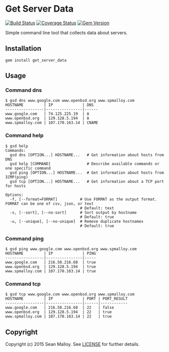 Get Server Data
===============
[![Build Status](https://travis-ci.org/seanmalloy/get-server-data.svg?branch=master)](https://travis-ci.org/seanmalloy/get-server-data)
[![Coverage Status](https://coveralls.io/repos/seanmalloy/get-server-data/badge.svg)](https://coveralls.io/r/seanmalloy/get-server-data)
[![Gem Version](https://badge.fury.io/rb/get_server_data.svg)](https://badge.fury.io/rb/get_server_data)

Simple command line tool that collects data about servers.

## Installation
```
gem install get_server_data
```

## Usage

### Command dns
```
$ gsd dns www.google.com www.openbsd.org www.spmalloy.com
HOSTNAME         | IP             | DNS
-----------------|----------------|------
www.google.com   | 74.125.225.19  | A
www.openbsd.org  | 129.128.5.194  | A
www.spmalloy.com | 107.170.163.14 | CNAME
```

###  Command help
```
$ gsd help
Commands:
  gsd dns [OPTION...] HOSTNAME...   # Get information about hosts from DNS
  gsd help [COMMAND]                # Describe available commands or one specific command
  gsd ping [OPTION...] HOSTNAME...  # Get information about hosts from ICMP(ping)
  gsd tcp [OPTION...] HOSTNAME...   # Get information about a TCP port for hosts

Options:
  -f, [--format=FORMAT]          # Use FORMAT as the output format. FORMAT can be one of csv, json, or text
                                 # Default: text
  -s, [--sort], [--no-sort]      # Sort output by hostname
                                 # Default: true
  -u, [--unique], [--no-unique]  # Remove duplicate hostnames
                                 # Default: true
```

### Command ping
```
$ gsd ping www.google.com www.openbsd.org www.spmalloy.com
HOSTNAME         | IP             | PING
-----------------|----------------|-----
www.google.com   | 216.58.216.68  | true
www.openbsd.org  | 129.128.5.194  | true
www.spmalloy.com | 107.170.163.14 | true
```

### Command tcp
```
$ gsd tcp www.google.com www.openbsd.org www.spmalloy.com
HOSTNAME         | IP             | PORT | PORT_RESULT
-----------------|----------------|------|------------
www.google.com   | 216.58.216.68  | 22   | false
www.openbsd.org  | 129.128.5.194  | 22   | true
www.spmalloy.com | 107.170.163.14 | 22   | true
```

## Copyright
Copyright (c) 2015 Sean Malloy. See [LICENSE](LICENSE.md) for further details.

